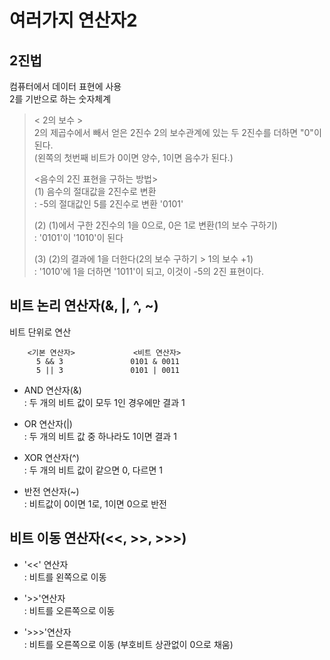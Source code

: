 # 여러가지 연산자2

## 2진법
컴퓨터에서 데이터 표현에 사용  
2를 기반으로 하는 숫자체계

> < 2의 보수 >  
> 2의 제곱수에서 빼서 얻은 2진수
> 2의 보수관계에 있는 두 2진수를 더하면 "0"이 된다.  
> (왼쪽의 첫번째 비트가 0이면 양수, 1이면 음수가 된다.)
> 
> <음수의 2진 표현을 구하는 방법>  
> (1) 음수의 절대값을 2진수로 변환  
>     : -5의 절대값인 5를 2진수로 변환 '0101'  
> 
> (2) (1)에서 구한 2진수의 1을 0으로, 0은 1로 변환(1의 보수 구하기)  
>     : '0101'이 '1010'이 된다  
> 
> (3) (2)의 결과에 1을 더한다(2의 보수 구하기 > 1의 보수 +1)  
>     : '1010'에 1을 더하면 '1011'이 되고, 이것이 -5의 2진 표현이다.


## 비트 논리 연산자(&, |, ^, ~)
비트 단위로 연산

        <기본 연산자>             <비트 연산자>
          5 && 3               0101 & 0011
          5 || 3               0101 | 0011
* AND 연산자(&)  
  : 두 개의 비트 값이 모두 1인 경우에만 결과 1
  

* OR 연산자(|)  
  : 두 개의 비트 값 중 하나라도 1이면 결과 1  
  

* XOR 연산자(^)  
  : 두 개의 비트 값이 같으면 0, 다르면 1
  

* 반전 연산자(~)  
 : 비트값이 0이면 1로, 1이면 0으로 반전  


## 비트 이동 연산자(<<, >>, >>>)  
* '<<' 연산자  
  : 비트를 왼쪽으로 이동  


* '>>'연산자  
  : 비트를 오른쪽으로 이동  


* '>>>'연산자  
  : 비트를 오른쪽으로 이동 (부호비트 상관없이 0으로 채움)


